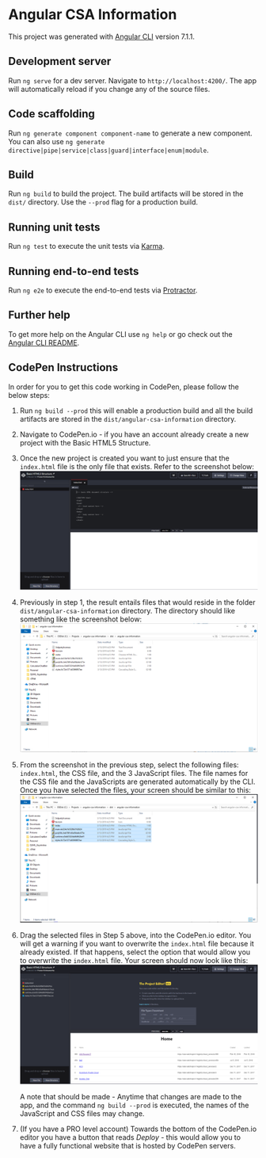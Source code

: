 # Angular CSA Information

This project was generated with [Angular CLI](https://github.com/angular/angular-cli) version 7.1.1.

## Development server

Run `ng serve` for a dev server. Navigate to `http://localhost:4200/`. The app will automatically reload if you change any of the source files.

## Code scaffolding

Run `ng generate component component-name` to generate a new component. You can also use `ng generate directive|pipe|service|class|guard|interface|enum|module`.

## Build

Run `ng build` to build the project. The build artifacts will be stored in the `dist/` directory. Use the `--prod` flag for a production build.

## Running unit tests

Run `ng test` to execute the unit tests via [Karma](https://karma-runner.github.io).

## Running end-to-end tests

Run `ng e2e` to execute the end-to-end tests via [Protractor](http://www.protractortest.org/).

## Further help

To get more help on the Angular CLI use `ng help` or go check out the [Angular CLI README](https://github.com/angular/angular-cli/blob/master/README.md).

## CodePen Instructions
In order for you to get this code working in CodePen, please follow the below steps: 

1. Run `ng build --prod` this will enable a production build and all the build artifacts are stored in the `dist/angular-csa-information` directory.
2. Navigate to CodePen.io - if you have an account already create a new project with the Basic HTML5 Structure. 
3. Once the new project is created you want to just ensure that the `index.html` file is the only file that exists. Refer to the screenshot below:
    ![Screenshot1](images/screenshot-codepen.io.png)

4. Previously in step 1, the result entails files that would reside in the folder `dist/angular-csa-information` directory. The directory should like something like the screenshot below: 
   ![Screenshot2](images/dist-file-directory.png)

5. From the screenshot in the previous step, select the following files: `index.html`, the CSS file, and the 3 JavaScript files. The file names for the CSS file and the JavaScripts are generated automatically by the CLI. Once you have selected the files, your screen should be similar to this: 
   ![Screenshot3](images/file-selections.png)

6. Drag the selected files in Step 5 above, into the CodePen.io editor. You will get a warning if you want to overwrite the `index.html` file because it already existed. If that happens, select the option that would allow you to overwrite the `index.html` file. Your screen should now look like this: 
   ![Screenshot4](images/codepen.io-postfileupload.png)

   A note that should be made - Anytime that changes are made to the app, and the command `ng build --prod` is executed, the names of the JavaScript and CSS files may change. 

7. (If you have a PRO level account) Towards the bottom of the CodePen.io editor you have a button that reads *Deploy* - this would allow you to have a fully functional website that is hosted by CodePen servers.
